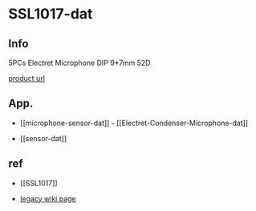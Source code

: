 
# SSL1017-dat

## Info 

5PCs Electret Microphone DIP 9*7mm 52D

[product url](https://www.electrodragon.com/product/electret-microphone/)
 
## App. 

- [[microphone-sensor-dat]] - [[Electret-Condenser-Microphone-dat]]

- [[sensor-dat]]

## ref 
 
- [[SSL1017]] 
 
- [legacy wiki page ](https://www.electrodragon.com/w/5PCs_Electret_Microphone_DIP_9*7mm_52D)


